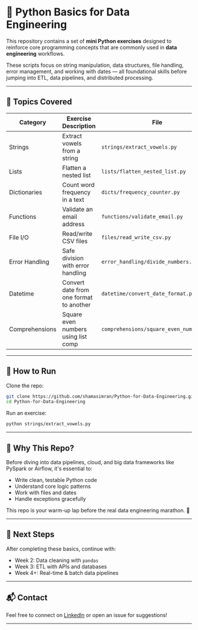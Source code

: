 # 🐍 Python Basics for Data Engineering

This repository contains a set of **mini Python exercises** designed to reinforce core programming concepts that are commonly used in **data engineering** workflows.

These scripts focus on string manipulation, data structures, file handling, error management, and working with dates — all foundational skills before jumping into ETL, data pipelines, and distributed processing.

---

## 🧠 Topics Covered

| Category         | Exercise Description                      | File                                  |
|------------------|-------------------------------------------|----------------------------------------|
| Strings          | Extract vowels from a string              | `strings/extract_vowels.py`           |
| Lists            | Flatten a nested list                     | `lists/flatten_nested_list.py`        |
| Dictionaries     | Count word frequency in a text            | `dicts/frequency_counter.py`          |
| Functions        | Validate an email address                 | `functions/validate_email.py`         |
| File I/O         | Read/write CSV files                      | `files/read_write_csv.py`             |
| Error Handling   | Safe division with error handling         | `error_handling/divide_numbers.py`    |
| Datetime         | Convert date from one format to another   | `datetime/convert_date_format.py`     |
| Comprehensions   | Square even numbers using list comp       | `comprehensions/square_even_numbers.py` |

---

## 🚀 How to Run

Clone the repo:

```bash
git clone https://github.com/shamasimran/Python-for-Data-Engineering.git
cd Python-for-Data-Engineering
```

Run an exercise:

```bash
python strings/extract_vowels.py
```

---

## 📌 Why This Repo?

Before diving into data pipelines, cloud, and big data frameworks like PySpark or Airflow, it's essential to:
- Write clean, testable Python code
- Understand core logic patterns
- Work with files and dates
- Handle exceptions gracefully

This repo is your warm-up lap before the real data engineering marathon. 🏁

---

## 🧩 Next Steps

After completing these basics, continue with:
- Week 2: Data cleaning with `pandas`
- Week 3: ETL with APIs and databases
- Week 4+: Real-time & batch data pipelines

---

## 📬 Contact

Feel free to connect on [LinkedIn](https://www.linkedin.com/in/shamasimran/) or open an issue for suggestions!

---

